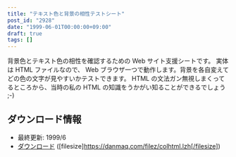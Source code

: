 ```yaml
---
title: "テキスト色と背景の相性テストシート"
post_id: "2928"
date: "1999-06-01T00:00:00+09:00"
draft: true
tags: []
---
```



背景色とテキスト色の相性を確認するための Web サイト支援シートです。 実体は HTML ファイルなので、 Web ブラウザ一つで動作します。背景を各自変えてどの色の文字が見やすいかテストできます。 HTML の文法ガン無視しまくってるところから、当時の私の HTML の知識をうかがい知ることができるでしょう ;-)
## ダウンロード情報


  * 最終更新: 1999/6
  * [ダウンロード](https://danmaq.com/filez/colhtml.lzh) ([filesize]https://danmaq.com/filez/colhtml.lzh[/filesize])
